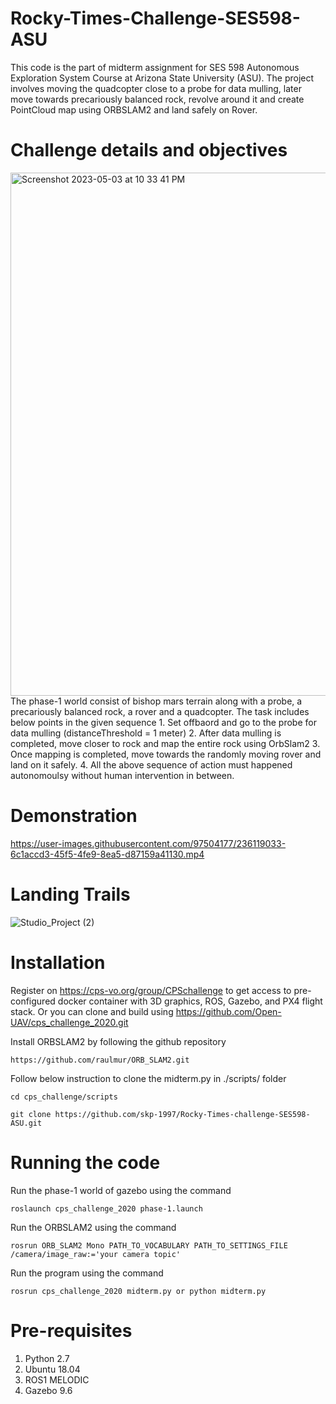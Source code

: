 # Rocky-Times-Challenge-SES598-ASU
This code is the part of midterm assignment for SES 598 Autonomous Exploration System Course at Arizona State University (ASU). The project involves moving the quadcopter close to a probe for data mulling, later move towards precariously balanced rock, revolve around it and create PointCloud map using ORBSLAM2 and land safely on Rover.

# Challenge details and objectives
<img width="837" alt="Screenshot 2023-05-03 at 10 33 41 PM" src="https://user-images.githubusercontent.com/97504177/236119781-4f0b61ad-53ec-4eb5-a5ae-0b564a6eda3f.png">
The phase-1 world consist of bishop mars terrain along with a probe, a precariously balanced rock, a rover and a quadcopter.
The task includes below points in the given sequence
1. Set offbaord and go to the probe for data mulling (distanceThreshold = 1 meter)
2. After data mulling is completed, move closer to rock and map the entire rock using OrbSlam2
3. Once mapping is completed, move towards the randomly moving rover and land on it safely.
4. All the above sequence of action must happened autonomoulsy without human intervention in between.

# Demonstration

https://user-images.githubusercontent.com/97504177/236119033-6c1accd3-45f5-4fe9-8ea5-d87159a41130.mp4

# Landing Trails
![Studio_Project (2)](https://user-images.githubusercontent.com/97504177/236709060-351487da-2213-4cca-b190-518aad6e828a.gif)

# Installation

Register on https://cps-vo.org/group/CPSchallenge to get access to pre-configured docker container with 3D graphics, ROS, Gazebo, and PX4 flight stack.
Or you can clone and build using https://github.com/Open-UAV/cps_challenge_2020.git

Install ORBSLAM2 by following the github repository
```
https://github.com/raulmur/ORB_SLAM2.git
```

Follow below instruction to clone the midterm.py in ./scripts/ folder
```
cd cps_challenge/scripts
```
```
git clone https://github.com/skp-1997/Rocky-Times-challenge-SES598-ASU.git
```

# Running the code

Run the phase-1 world of gazebo using the command
```
roslaunch cps_challenge_2020 phase-1.launch
```

Run the ORBSLAM2 using the command
```
rosrun ORB_SLAM2 Mono PATH_TO_VOCABULARY PATH_TO_SETTINGS_FILE /camera/image_raw:='your camera topic'
```

Run the program using the command
```
rosrun cps_challenge_2020 midterm.py or python midterm.py
```

# Pre-requisites

1. Python 2.7
2. Ubuntu 18.04
3. ROS1 MELODIC
4. Gazebo 9.6
